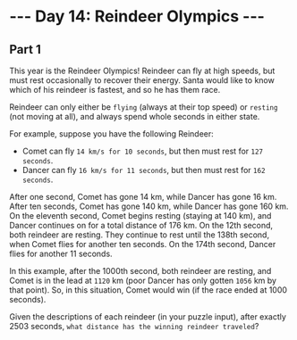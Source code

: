 # --- Day 14: Reindeer Olympics ---

## Part 1

This year is the Reindeer Olympics! Reindeer can fly at high speeds, but must rest occasionally to recover their energy. Santa would like to know which of his reindeer is fastest, and so he has them race.

Reindeer can only either be `flying` (always at their top speed) or `resting` (not moving at all), and always spend whole seconds in either state.

For example, suppose you have the following Reindeer:

- Comet can fly `14 km/s for 10 seconds`, but then must rest for `127 seconds`.
- Dancer can fly `16 km/s for 11 seconds`, but then must rest for `162 seconds`.

After one second, Comet has gone 14 km, while Dancer has gone 16 km. After ten seconds, Comet has gone 140 km, while Dancer has gone 160 km. On the eleventh second, Comet begins resting (staying at 140 km), and Dancer continues on for a total distance of 176 km. On the 12th second, both reindeer are resting. They continue to rest until the 138th second, when Comet flies for another ten seconds. On the 174th second, Dancer flies for another 11 seconds.

In this example, after the 1000th second, both reindeer are resting, and Comet is in the lead at `1120` km (poor Dancer has only gotten `1056` km by that point). So, in this situation, Comet would win (if the race ended at 1000 seconds).

Given the descriptions of each reindeer (in your puzzle input), after exactly 2503 seconds, `what distance has the winning reindeer traveled`?
